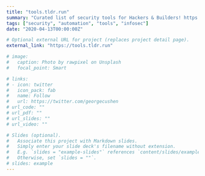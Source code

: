 ```yaml
---
title: "tools.tldr.run"
summary: "Curated list of security tools for Hackers & Builders! https://tools.tldr.run"
tags: ["security", "automation", "tools", "infosec"]
date: "2020-04-13T00:00:00Z"

# Optional external URL for project (replaces project detail page).
external_link: "https://tools.tldr.run"

# image:
#   caption: Photo by rawpixel on Unsplash
#   focal_point: Smart

# links:
# - icon: twitter
#   icon_pack: fab
#   name: Follow
#   url: https://twitter.com/georgecushen
# url_code: ""
# url_pdf: ""
# url_slides: ""
# url_video: ""

# Slides (optional).
#   Associate this project with Markdown slides.
#   Simply enter your slide deck's filename without extension.
#   E.g. `slides = "example-slides"` references `content/slides/example-slides.md`.
#   Otherwise, set `slides = ""`.
# slides: example
---
```


